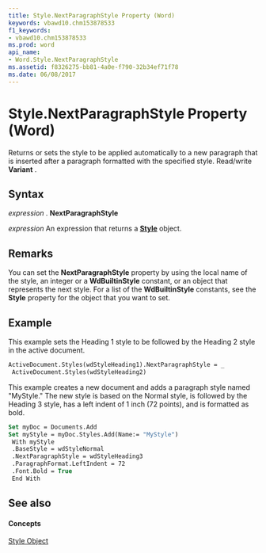 ```yaml
---
title: Style.NextParagraphStyle Property (Word)
keywords: vbawd10.chm153878533
f1_keywords:
- vbawd10.chm153878533
ms.prod: word
api_name:
- Word.Style.NextParagraphStyle
ms.assetid: f8326275-bb81-4a0e-f790-32b34ef71f78
ms.date: 06/08/2017
---
```



# Style.NextParagraphStyle Property (Word)

Returns or sets the style to be applied automatically to a new paragraph that is inserted after a paragraph formatted with the specified style. Read/write  **Variant** .


## Syntax

 _expression_ . **NextParagraphStyle**

 _expression_ An expression that returns a **[Style](style-object-word.md)** object.


## Remarks

You can set the  **NextParagraphStyle** property by using the local name of the style, an integer or a **WdBuiltinStyle** constant, or an object that represents the next style. For a list of the **WdBuiltinStyle** constants, see the **Style** property for the object that you want to set.


## Example

This example sets the Heading 1 style to be followed by the Heading 2 style in the active document.


```vb
ActiveDocument.Styles(wdStyleHeading1).NextParagraphStyle = _ 
 ActiveDocument.Styles(wdStyleHeading2)
```

This example creates a new document and adds a paragraph style named "MyStyle." The new style is based on the Normal style, is followed by the Heading 3 style, has a left indent of 1 inch (72 points), and is formatted as bold.




```vb
Set myDoc = Documents.Add 
Set myStyle = myDoc.Styles.Add(Name:= "MyStyle") 
 With myStyle 
 .BaseStyle = wdStyleNormal 
 .NextParagraphStyle = wdStyleHeading3 
 .ParagraphFormat.LeftIndent = 72 
 .Font.Bold = True 
 End With
```


## See also


#### Concepts


[Style Object](style-object-word.md)

